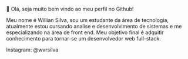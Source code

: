 👋 Olá, seja muito bem vindo ao meu perfil no Github!

Meu nome é Willian Silva, sou um estudante da área de tecnologia, atualmente estou cursando analise e desenvolvimento de sistemas e me especializando na área de front end. Meu objetivo final é adquitir conhecimento para  tornar-se um desenvolvedor web full-stack.

Instagram: @wvrsilva
